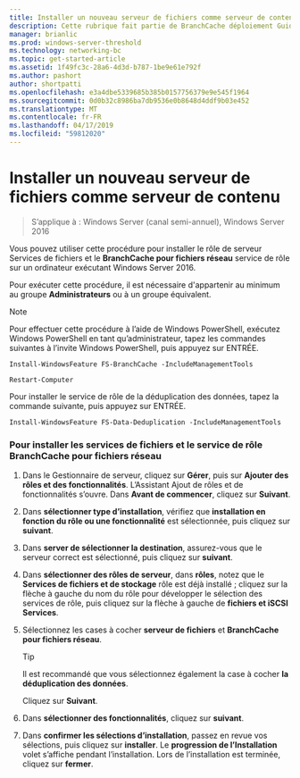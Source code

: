 ```yaml
---
title: Installer un nouveau serveur de fichiers comme serveur de contenu
description: Cette rubrique fait partie de BranchCache déploiement Guide pour Windows Server 2016, qui montre comment déployer BranchCache en mode cache distribué et hébergé pour optimiser l’utilisation de la bande passante WAN dans les succursales
manager: brianlic
ms.prod: windows-server-threshold
ms.technology: networking-bc
ms.topic: get-started-article
ms.assetid: 1f49fc3c-28a6-4d3d-b787-1be9e61e792f
ms.author: pashort
author: shortpatti
ms.openlocfilehash: e3a4dbe5339685b385b0157756379e9e545f1964
ms.sourcegitcommit: 0d0b32c8986ba7db9536e0b8648d4ddf9b03e452
ms.translationtype: MT
ms.contentlocale: fr-FR
ms.lasthandoff: 04/17/2019
ms.locfileid: "59812020"
---
```

# <a name="install-a-new-file-server-as-a-content-server"></a>Installer un nouveau serveur de fichiers comme serveur de contenu

>S’applique à : Windows Server (canal semi-annuel), Windows Server 2016

Vous pouvez utiliser cette procédure pour installer le rôle de serveur Services de fichiers et le **BranchCache pour fichiers réseau** service de rôle sur un ordinateur exécutant Windows Server 2016.  
  
Pour exécuter cette procédure, il est nécessaire d'appartenir au minimum au groupe **Administrateurs** ou à un groupe équivalent.  
  
> [!NOTE]  
> Pour effectuer cette procédure à l’aide de Windows PowerShell, exécutez Windows PowerShell en tant qu’administrateur, tapez les commandes suivantes à l’invite Windows PowerShell, puis appuyez sur ENTRÉE.  
>   
> `Install-WindowsFeature FS-BranchCache -IncludeManagementTools`  
>   
> `Restart-Computer`  
>   
> Pour installer le service de rôle de la déduplication des données, tapez la commande suivante, puis appuyez sur ENTRÉE.  
>   
> `Install-WindowsFeature FS-Data-Deduplication -IncludeManagementTools`  
  
### <a name="to-install-file-services-and-the-branchcache-for-network-files-role-service"></a>Pour installer les services de fichiers et le service de rôle BranchCache pour fichiers réseau  
  
1.  Dans le Gestionnaire de serveur, cliquez sur **Gérer**, puis sur **Ajouter des rôles et des fonctionnalités**. L’Assistant Ajout de rôles et de fonctionnalités s’ouvre. Dans **Avant de commencer**, cliquez sur **Suivant**.  
  
2.  Dans **sélectionner type d’installation**, vérifiez que **installation en fonction du rôle ou une fonctionnalité** est sélectionnée, puis cliquez sur **suivant**.  
  
3.  Dans **server de sélectionner la destination**, assurez-vous que le serveur correct est sélectionné, puis cliquez sur **suivant**.  
  
4.  Dans **sélectionner des rôles de serveur**, dans **rôles**, notez que le **Services de fichiers et de stockage** rôle est déjà installé ; cliquez sur la flèche à gauche du nom du rôle pour développer le sélection des services de rôle, puis cliquez sur la flèche à gauche de **fichiers et iSCSI Services**.  
  
5.  Sélectionnez les cases à cocher **serveur de fichiers** et **BranchCache pour fichiers réseau**.  
  
    > [!TIP]  
    > Il est recommandé que vous sélectionnez également la case à cocher **la déduplication des données**.
  
    Cliquez sur **Suivant**.  
  
6.  Dans **sélectionner des fonctionnalités**, cliquez sur **suivant**.  
  
7.  Dans **confirmer les sélections d’installation**, passez en revue vos sélections, puis cliquez sur **installer**. Le **progression de l’Installation** volet s’affiche pendant l’installation. Lors de l’installation est terminée, cliquez sur **fermer**.
